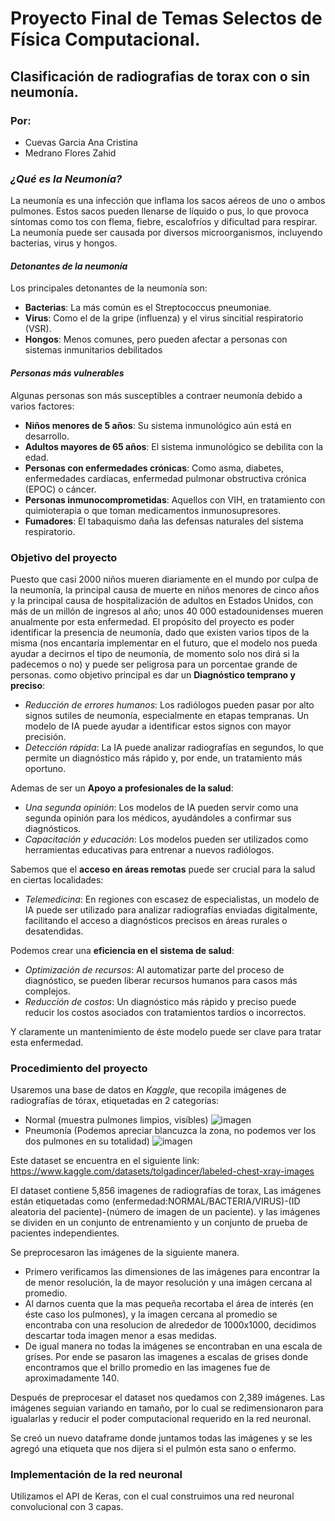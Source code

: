 # Proyecto Final de Temas Selectos de Física Computacional.

## Clasificación de radiografias de torax con o sin neumonía.
### Por:

*   Cuevas Garcia Ana Cristina
*   Medrano Flores Zahid

### *¿Qué es la Neumonía?*

La neumonía es una infección que inflama los sacos aéreos de uno o ambos pulmones. Estos sacos pueden llenarse de líquido o pus, lo que provoca síntomas como tos con flema, fiebre, escalofríos y dificultad para respirar. La neumonía puede ser causada por diversos microorganismos, incluyendo bacterias, virus y hongos.

#### *Detonantes de la neumonía*
Los principales detonantes de la neumonía son:

* **Bacterias**: La más común es el Streptococcus
pneumoniae.
* **Virus**: Como el de la gripe (influenza) y el virus sincitial respiratorio (VSR).
* **Hongos**: Menos comunes, pero pueden afectar a personas con sistemas inmunitarios debilitados

#### *Personas más vulnerables*
Algunas personas son más susceptibles a contraer neumonía debido a varios factores:

* **Niños menores de 5 años**: Su sistema inmunológico aún está en desarrollo.
* **Adultos mayores de 65 años**: El sistema inmunológico se debilita con la edad.
* **Personas con enfermedades crónicas**: Como asma, diabetes, enfermedades cardíacas, enfermedad pulmonar obstructiva crónica (EPOC) o cáncer.
* **Personas inmunocomprometidas**: Aquellos con VIH, en tratamiento con quimioterapia o que toman medicamentos inmunosupresores.
* **Fumadores**: El tabaquismo daña las defensas naturales del sistema respiratorio.

### Objetivo del proyecto

Puesto que casi 2000 niños mueren diariamente en el mundo por culpa de la neumonía, la principal causa de muerte en niños menores de cinco años y la principal causa de hospitalización de adultos en Estados Unidos, con más de un millón de ingresos al año; unos 40 000 estadounidenses mueren anualmente por esta enfermedad.
El propósito del proyecto es poder identificar la presencia de neumonía, dado que existen varios tipos de la misma (nos encantaría implementar en el futuro, que el modelo nos pueda ayudar a decirnos el tipo de neumonía, de momento solo nos dirá si la padecemos o no) y puede ser peligrosa para un porcentae grande de personas.
como objetivo principal es dar un **Diagnóstico temprano y preciso**:
* *Reducción de errores humanos*: Los radiólogos pueden pasar por alto signos sutiles de neumonía, especialmente en etapas tempranas. Un modelo de IA puede ayudar a identificar estos signos con mayor precisión.
* *Detección rápida*: La IA puede analizar radiografías en segundos, lo que permite un diagnóstico más rápido y, por ende, un tratamiento más oportuno.

Ademas de ser un **Apoyo a profesionales de la salud**:

* *Una segunda opinión*: Los modelos de IA pueden servir como una segunda opinión para los médicos, ayudándoles a confirmar sus diagnósticos.
* *Capacitación y educación*: Los modelos pueden ser utilizados como herramientas educativas para entrenar a nuevos radiólogos.

Sabemos que el **acceso en áreas remotas** puede ser crucial para la salud en ciertas localidades:

* *Telemedicina*: En regiones con escasez de especialistas, un modelo de IA puede ser utilizado para analizar radiografías enviadas digitalmente, facilitando el acceso a diagnósticos precisos en áreas rurales o desatendidas.

Podemos crear una **eficiencia en el sistema de salud**:
* *Optimización de recursos*: Al automatizar parte del proceso de diagnóstico, se pueden liberar recursos humanos para casos más complejos.
* *Reducción de costos*: Un diagnóstico más rápido y preciso puede reducir los costos asociados con tratamientos tardíos o incorrectos.

Y claramente un mantenimiento de éste modelo puede ser clave para tratar esta enfermedad.

### Procedimiento del proyecto
Usaremos una base de datos en *Kaggle*, que recopila imágenes de radiografías de tórax, etiquetadas en 2 categorías:

* Normal (muestra pulmones limpios, visíbles)
![imagen](https://github.com/user-attachments/assets/aefd7899-84dc-46a0-9cdd-e807d4481bb6)
* Pneumonía (Podemos apreciar blancuzca la zona, no podemos ver los dos pulmones en su totalidad)
![imagen](https://github.com/user-attachments/assets/2780a43e-1d90-4284-8919-83ba40c4c361)

Este dataset se encuentra en el siguiente link:
https://www.kaggle.com/datasets/tolgadincer/labeled-chest-xray-images

El dataset contiene 5,856 imagenes de radiografías de torax, Las imágenes están etiquetadas como (enfermedad:NORMAL/BACTERIA/VIRUS)-(ID aleatoria del paciente)-(número de imagen de un paciente). y las imágenes se dividen en un conjunto de entrenamiento y un conjunto de prueba de pacientes independientes.

Se preprocesaron las imágenes de la siguiente manera.
* Primero verificamos las dimensiones de las imágenes para encontrar la de menor resolución, la de mayor resolución y una imágen cercana al promedio.
* Al darnos cuenta que la mas pequeña recortaba el área de interés (en éste caso los pulmones), y la imagen cercana al promedio se encontraba con una resolucion de alrededor de 1000x1000, decidimos descartar toda imagen menor a esas medidas.
* De igual manera no todas la imágenes se encontraban en una escala de grises. Por ende se pasaron las imagenes a escalas de grises donde encontramos que el brillo promedio en las imagenes fue de aproximadamente 140.

Después de preprocesar el dataset nos quedamos con 2,389 imágenes. Las imágenes seguian variando en tamaño, por lo cual se redimensionaron para igualarlas y reducir el poder computacional requerido en la red neuronal.

Se creó un nuevo dataframe donde juntamos todas las imágenes y se les agregó una etiqueta que nos dijera si el pulmón esta sano o enfermo.

### Implementación de la red neuronal

Utilizamos el API de Keras, con el cual construimos una red neuronal convolucional con 3 capas.
